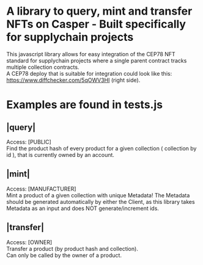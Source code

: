 # A library to query, mint and transfer NFTs on Casper - Built specifically for supplychain projects

This javascript library allows for easy integration of the CEP78 NFT standard for supplychain projects where a single parent contract tracks multiple collection contracts. \
A CEP78 deploy that is suitable for integration could look like this: https://www.diffchecker.com/5qOWV3HI (right side).

# Examples are found in tests.js
## |query|
Access: [PUBLIC] \
Find the product hash of every product for a given collection ( collection by id ), that is currently owned by an account.
## |mint|
Access: [MANUFACTURER] \
Mint a product of a given collection with unique Metadata! The Metadata should be generated automatically by either the Client, as this library takes Metadata as an input and does NOT generate/increment ids.
## |transfer|
Access: [OWNER] \
Transfer a product (by product hash and collection). \
Can only be called by the owner of a product.
